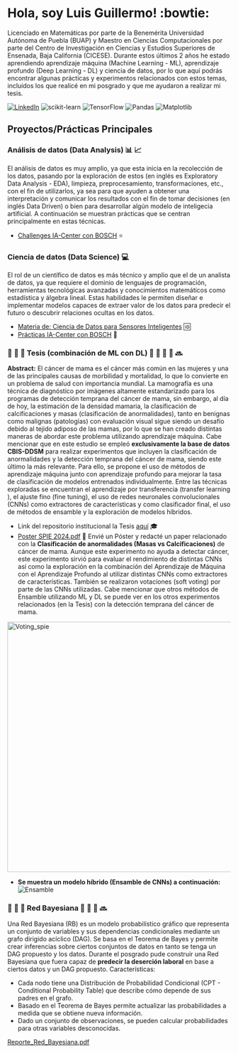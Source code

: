 # Hola, soy Luis Guillermo! :bowtie:

Licenciado en Matemáticas por parte de la Benemérita Universidad Autónoma de Puebla (BUAP) y Maestro en Ciencias Computacionales por parte del Centro de Investigación en Ciencias y Estudios Superiores de Ensenada, Baja California (CICESE). Durante estos últimos 2 años he estado aprendiendo aprendizaje máquina (Machine Learning - ML), aprendizaje profundo (Deep Learning - DL) y ciencia de datos, por lo que aquí podrás encontrar algunas prácticas y experimentos relacionados con estos temas, incluídos los que realicé en mi posgrado y que me ayudaron a realizar mi tesis.

[![LinkedIn](https://img.shields.io/badge/linkedin-%230077B5.svg?style=for-the-badge&logo=linkedin&logoColor=white)](https://www.linkedin.com/in/luisgrl/) ![scikit-learn](https://img.shields.io/badge/scikit--learn-%23F7931E.svg?style=for-the-badge&logo=scikit-learn&logoColor=white) ![TensorFlow](https://img.shields.io/badge/TensorFlow-%23FF6F00.svg?style=for-the-badge&logo=TensorFlow&logoColor=white) ![Pandas](https://img.shields.io/badge/pandas-%23150458.svg?style=for-the-badge&logo=pandas&logoColor=white) ![Matplotlib](https://img.shields.io/badge/Matplotlib-%23ffffff.svg?style=for-the-badge&logo=Matplotlib&logoColor=black)


## Proyectos/Prácticas Principales

### Análisis de datos (Data Analysis) :bar_chart: :chart_with_upwards_trend:
El análisis de datos es muy amplio, ya que esta inicia en la recolección de los datos, pasando por la exploración de estos (en inglés es Exploratory Data Analysis - EDA), limpieza, preprocesamiento, transformaciones, etc., con el fin de utilizarlos, ya sea para que ayuden a obtener una interpretación y comunicar los resultados con el fin de tomar decisiones (en inglés Data Driven) o bien para desarrollar algún modelo de inteligecia artificial. A continuación se muestran prácticas que se centran principalmente en estas técnicas.

* [Challenges IA-Center con BOSCH](https://github.com/LuisGuillermoRL/Challenges_IA_Center) :star:

 ### Ciencia de datos (Data Science) :computer:
El rol de un científico de datos es más técnico y amplio que el de un analista de datos, ya que requiere el dominio de lenguajes de programación, herramientas tecnológicas avanzadas y conocimientos matemáticos como estadística y álgebra lineal. Estas habilidades le permiten diseñar e implementar modelos capaces de extraer valor de los datos para predecir el futuro o descubrir relaciones ocultas en los datos.

* [Materia de: Ciencia de Datos para Sensores Inteligentes](https://github.com/LuisGuillermoRL/Practicas_CDSI) :id:
* [Prácticas IA-Center con BOSCH](https://github.com/LuisGuillermoRL/Challenges_IA-Center-ML) :star2:

### :wrench: :nut_and_bolt: :hammer: Tesis (combinación de ML con DL) 🤖 :wrench: :nut_and_bolt: :hammer: :soon:
**Abstract:** El cáncer de mama es el cáncer más común en las mujeres y una de las principales causas de morbilidad y mortalidad, lo que lo convierte en un problema de salud con importancia mundial. La mamografía es una técnica de diagnóstico por imágenes altamente estandarizado para los programas de detección temprana del cáncer de mama, sin embargo, al día de hoy, la estimación de la densidad mamaria, la clasificación de calcificaciones y masas (clasificación de anormalidades), tanto en benignas como malignas (patologías) con evaluación visual sigue siendo un desafío debido al tejido adiposo de las mamas, por lo que se han creado distintas maneras de abordar este problema utilizando aprendizaje máquina. Cabe mencionar que en este estudio se empleó **exclusivamente la base de datos CBIS-DDSM** para realizar experimentos que
incluyen la clasificación de anormalidades y la detección temprana del cáncer de mama, siendo este último la más relevante. Para ello, se propone el uso de métodos de aprendizaje máquina junto con aprendizaje profundo para mejorar la tasa de clasificación de modelos entrenados individualmente. Entre las técnicas exploradas se encuentran el aprendizaje por transferencia (transfer learning ), el ajuste fino (fine tuning), el uso de redes neuronales convolucionales (CNNs) como extractores de características y como clasificador final, el uso de métodos de ensamble y la exploración de modelos híbridos. 

* Link del repositorio institucional la Tesis [aquí](https://biblioteca.cicese.mx/catalogo/tesis/ficha.php?id=26756) :mortar_board:
* [Poster SPIE 2024.pdf](https://github.com/user-attachments/files/18778976/poster_R.pdf) :pushpin: Envié un Póster y redacté un paper relacionado con la **Clasificación de anormalidades (Masas vs Calcificaciones)** de cáncer de mama. Aunque este experimento no ayuda a detectar cáncer, este experimento sirvió para evaluar el rendimiento de distintas CNNs así como la exploración en la combinación del Aprendizaje de Máquina con el Aprendizaje Profundo al utilizar distintas CNNs como extractores de características. También se realizaron votaciones (soft voting) por parte de las CNNs utilizadas. Cabe mencionar que otros métodos de Ensamble utilizando ML y DL se puede ver en los otros experimentos relacionados (en la Tesis) con la detección temprana del cáncer de mama.
<img width="563" alt="Voting_spie" src="https://github.com/user-attachments/assets/37693a57-6da5-43a1-82cd-67bffd0362f2" />


* **Se muestra un modelo híbrido (Ensamble de CNNs) a continuación:** ![Ensamble](https://github.com/user-attachments/assets/ad6982fd-f19f-49fc-be95-e56979d741de)

### :wrench: :nut_and_bolt: :hammer: Red Bayesiana :wrench: :nut_and_bolt: :hammer: :soon:

Una Red Bayesiana (RB) es un modelo probabilístico gráfico que representa un conjunto de variables y sus dependencias condicionales mediante un grafo dirigido acíclico (DAG). Se basa en el Teorema de Bayes y permite crear inferencias sobre ciertos conjuntos de datos en tanto se tenga un DAG propuesto y los datos. Durante el posgrado pude construir una Red Bayesiana que fuera capaz de **predecir la deserción laboral** en base a ciertos datos y un DAG propuesto. Características:
- Cada nodo tiene una Distribución de Probabilidad Condicional (CPT - Conditional Probability Table) que describe cómo depende de sus padres en el grafo.
- Basado en el Teorema de Bayes permite actualizar las probabilidades a medida que se obtiene nueva información.
- Dado un conjunto de observaciones, se pueden calcular probabilidades para otras variables desconocidas.

[Reporte_Red_Bayesiana.pdf](https://github.com/user-attachments/files/18778520/Reporte_Red_Bayesiana.pdf)

